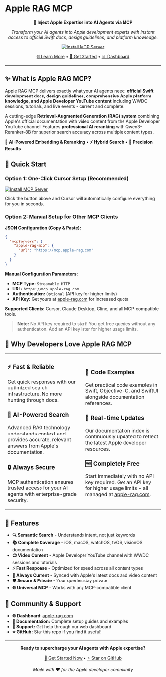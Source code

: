 # Apple RAG MCP

<div align="center">

**🍎 Inject Apple Expertise into AI Agents via MCP**

*Transform your AI agents into Apple development experts with instant access to official Swift docs, design guidelines, and platform knowledge.*

[![Install MCP Server](https://cursor.com/deeplink/mcp-install-light.svg)](https://cursor.com/en/install-mcp?name=apple-rag-mcp&config=eyJ1cmwiOiJodHRwczovL21jcC5hcHBsZS1yYWcuY29tIn0%3D)

[🌐 Learn More](https://apple-rag.com) • [🚀 Get Started](https://apple-rag.com/register) • [📊 Dashboard](https://apple-rag.com/overview)

</div>

---

## ✨ What is Apple RAG MCP?

Apple RAG MCP delivers exactly what your AI agents need: **official Swift development docs, design guidelines, comprehensive Apple platform knowledge, and Apple Developer YouTube content** including WWDC sessions, tutorials, and live events - current and complete.

A cutting-edge **Retrieval-Augmented Generation (RAG) system** combining Apple's official documentation with video content from the Apple Developer YouTube channel. Features **professional AI reranking** with Qwen3-Reranker-8B for superior search accuracy across multiple content types.

**🤖 AI-Powered Embedding & Reranking** • **⚡ Hybrid Search** • **🎯 Precision Results**

## 🚀 Quick Start

### Option 1: One-Click Cursor Setup (Recommended)

[![Install MCP Server](https://cursor.com/deeplink/mcp-install-light.svg)](https://cursor.com/en/install-mcp?name=apple-rag-mcp&config=eyJ1cmwiOiJodHRwczovL21jcC5hcHBsZS1yYWcuY29tIn0%3D)

Click the button above and Cursor will automatically configure everything for you in seconds.

### Option 2: Manual Setup for Other MCP Clients

**JSON Configuration (Copy & Paste):**
```json
{
  "mcpServers": {
    "apple-rag-mcp": {
      "url": "https://mcp.apple-rag.com"
    }
  }
}
```

**Manual Configuration Parameters:**
- **MCP Type:** `Streamable HTTP`
- **URL:** `https://mcp.apple-rag.com`
- **Authentication:** `Optional` (API key for higher limits)
- **API Key:** Get yours at [apple-rag.com](https://apple-rag.com) for increased quota

**Supported Clients:** Cursor, Claude Desktop, Cline, and all MCP-compatible tools.

> **Note:** No API key required to start! You get free queries without any authentication. Add an API key later for higher usage limits.

## 🌟 Why Developers Love Apple RAG MCP

<table>
<tr>
<td width="50%">

### ⚡ **Fast & Reliable**
Get quick responses with our optimized search infrastructure. No more hunting through docs.

### 🎯 **AI-Powered Search**
Advanced RAG technology understands context and provides accurate, relevant answers from Apple's documentation.

### 🔒 **Always Secure**
MCP authentication ensures trusted access for your AI agents with enterprise-grade security.

</td>
<td width="50%">

### 📝 **Code Examples**
Get practical code examples in Swift, Objective-C, and SwiftUI alongside documentation references.

### 🔄 **Real-time Updates**
Our documentation index is continuously updated to reflect the latest Apple developer resources.

### 🆓 **Completely Free**
Start immediately with no API key required. Get an API key for higher usage limits - all managed at [apple-rag.com](https://apple-rag.com).

</td>
</tr>
</table>

## 🎯 Features

- **🔍 Semantic Search** - Understands intent, not just keywords
- **📚 Complete Coverage** - iOS, macOS, watchOS, tvOS, visionOS documentation
- **📺 Video Content** - Apple Developer YouTube channel with WWDC sessions and tutorials
- **⚡ Fast Response** - Optimized for speed across all content types
- **🔄 Always Current** - Synced with Apple's latest docs and video content
- **🛡️ Secure & Private** - Your queries stay private
- **🌐 Universal MCP** - Works with any MCP-compatible client

## 🤝 Community & Support

- **🌐 Dashboard:** [apple-rag.com](https://apple-rag.com)
- **📖 Documentation:** Complete setup guides and examples
- **💬 Support:** Get help through our web dashboard
- **⭐ GitHub:** Star this repo if you find it useful!

---

<div align="center">

**Ready to supercharge your AI agents with Apple expertise?**

[🚀 Get Started Now](https://apple-rag.com) • [⭐ Star on GitHub](https://github.com/BingoWon/apple-rag-mcp)

*Made with ❤️ for the Apple developer community*

</div>
